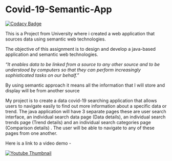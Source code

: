 # Covid-19-Semantic-App

[![Codacy Badge](https://api.codacy.com/project/badge/Grade/09e277a338b743c698269112489c8aeb)](https://www.codacy.com/app/ieuan.walker007/Semantic-Web-Book-Search-Application?utm_source=github.com&amp;utm_medium=referral&amp;utm_content=IeuanWalker/Semantic-Web-Book-Search-Application&amp;utm_campaign=Badge_Grade)

This is a Project from University where i created a web application that sources data using semantic web technologies.

The objective of this assignment is to design and develop a java-based application and semantic web technologies. 

_“It enables data to be linked from a source to any other source and to be understood by computers so that they can perform increasingly sophisticated tasks on our behalf.”_

By using semantic approach it means all the information that I will store and display will be from another source 

My project is to create a data covid-19 searching application that allows users to navigate easily to find out more information about a specific data or trend. The java application will have 3 separate pages these are user search interface, an individual search data page (Data details), an individual search trends page (Trend details) and an individual search categories page (Comparison details) . The user will be able to navigate to any of these pages from one another. 

Here is a link to a video demo - 

[![Youtube Thumbnail](http://i3.ytimg.com/vi/jJh-Jv3u1GQ/maxresdefault.jpg)](https://www.youtube.com/watch?v=jJh-Jv3u1GQ)
